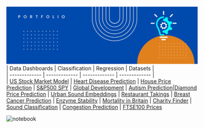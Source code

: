 ![alt text](https://github.com/get-heard/get-heard/blob/main/Banner.jpg?raw=true)
| Data Dashboards | Classification | Regression | Datasets |  
| ------------- | ------------- | ------------- |   ------------- |  
| [US Stock Market Model](https://getheard.quarto.pub/spy)  | [Heart Disease Prediction](https://hearts.streamlit.app) | [House Price Prediction](https://www.kaggle.com/code/gkitchen/house-price-prediction)  | [S&P500 SPY](https://www.kaggle.com/datasets/gkitchen/s-and-p-500-spy)
| [Global Development](https://getheard.quarto.pub/gapminder)  | [Autism Prediction](https://www.kaggle.com/code/gkitchen/autism-prediction)|[Diamond Price Prediction](https://diamondz.streamlit.app) | [Urban Sound Embeddings](https://www.kaggle.com/datasets/gkitchen/urban-sound-mfcc)
| [Restaurant Takings](https://getheard.quarto.pub/tips)  | [Breast Cancer Prediction](https://www.kaggle.com/code/gkitchen/breast-cancer-prediction) | [Enzyme Stability](https://www.kaggle.com/code/gkitchen/enzyme-stability-prediction) | [Mortality in Britain]( https://www.kaggle.com/datasets/gkitchen/uk-deaths-by-year-of-age)
| [Charity Finder](https://charities.streamlit.app)  | [Sound Classification](https://sounds.streamlit.app) | [Congestion Prediction](https://www.kaggle.com/code/gkitchen/congestion-prediction) | [FTSE100 Prices](https://www.kaggle.com/datasets/gkitchen/ftse100)

![notebook](https://road-to-kaggle-grandmaster.vercel.app/api/badges/{gkitchen}/notebook)
